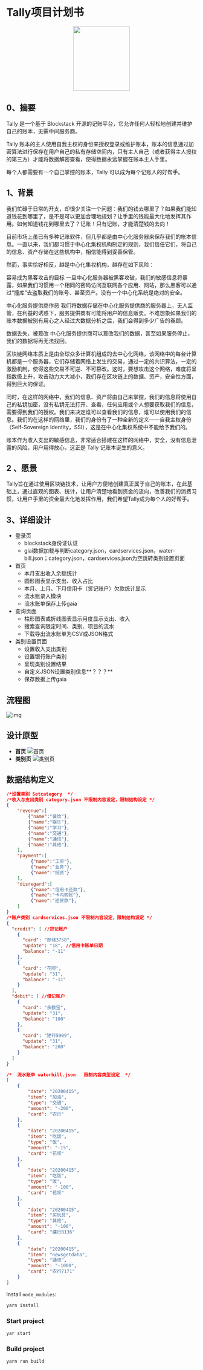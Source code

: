# Tally项目计划书

<div align=center><img src="./snapshot/logo.jpg" width="150" height="170" /></div>

## **0、摘要**

Tally 是一个基于 Blockstack 开源的记账平台，它允许任何人轻松地创建并维护自己的账本，无需中间服务商。

Tally 账本的主人使用自我主权的身份来授权登录或维护账本，账本的信息通过加密算法进行保存在用户自己的私有存储空间内，只有主人自己（或者获得主人授权的第三方）才能将数据解密查看，使得数据永远掌握在账本主人手里。

每个人都需要有一个自己掌控的账本，Tally 可以成为每个记账人的好帮手。

## **1、背景**

我们忙碌于日常的开支，却很少关注一个问题：我们的钱去哪里了？如果我们能知道钱花到哪里了，是不是可以更加合理地规划？让手里的钱能最大化地发挥其作用。如何知道钱花到哪里去了？记账！只有记账，才能清楚钱的去向！

目前市场上虽已有多种记账软件，但几乎都是由中心化服务器来保存我们的帐本信息。一直以来，我们都习惯于中心化集权机构制定的规则，我们信任它们，将自己的信息、资产存储在这些机构中，相信能得到妥善保管。

然而，事实恰好相反，越是中心化集权机构，越存在如下风险：

容易成为黑客攻击的目标
一旦中心化服务器被黑客攻破，我们的敏感信息将暴露，如果我们习惯用一个相同的密码访问互联网各个应用、网站，那么黑客可以通过“撞库”去盗取我们的账号、甚至资产。没有一个中心化系统是绝对的安全。

中心化服务提供商作恶
我们将数据存储在中心化服务提供商的服务器上，无人监管，在利益的诱惑下，服务提供商有可能将用户的信息贩卖。不难想象如果我们的账本数据被别有用心之人经过大数据分析之后，我们会得到多少广告的眷顾。

数据丢失、被篡改
中心化服务提供商可以篡改我们的数据，甚至如果服务停止，我们的数据将再无法找回。

区块链网络本质上是由全球众多计算机组成的去中心化网络，该网络中的每台计算机都是一个服务器，它们存储着网络上发生的交易，通过一定的共识算法，一定的激励机制，使得这些交易不可逆、不可篡改。这时，要想攻击这个网络，难度将呈指数级上升，攻击动力大大减小，我们存在区块链上的数据、资产，安全性方面，得到巨大的保证。

同时，在这样的网络中，我们的信息、资产将由自己来掌控，我们的信息将使用自己的私钥加密，没有私钥无法打开、查看，任何应用或个人想要获取我们的信息，需要得到我们的授权。我们来决定谁可以查看我们的信息，谁可以使用我们的信息。我们的在这样的网络里，我们的身份有了一种全新的定义——自我主权身份（Self-Sovereign Identity，SSI），这是在中心化集权系统中不能给予我们的。

账本作为收入支出的敏感信息，非常适合搭建在这样的网络中，安全，没有信息泄露的风险，用户用得放心，这正是 Tally 记账本诞生的意义。

## **2 、愿景**

Tally旨在通过使用区块链技术，让用户方便地创建真正属于自己的账本，在此基础上，通过直观的图表、统计，让用户清楚地看到资金的流向，改善我们的消费习惯，让用户手里的资金最大化地发挥作用，我们希望Tally成为每个人的好帮手。

## **3、详细设计**
* 登录页
  * blockstack身份证认证
  * giai数据加载与判断category.json，cardservices.json，water-bill.json；category.json，cardservices.json为空跳转类别设置页面
* 首页
  * 本月支出收入余额统计
  * 圆形图表显示支出、收入占比
  *  本月、上月、下月信用卡（贷记账户）欠款统计显示
  *  流水账录入模块
  *  流水账单保存上传gaia
* 查询页面
  * 柱形图表或折线图表显示月度显示支出、收入
  * 搜索查询限定时间、类别、项目的流水
  * 下载导出流水账单为CSV或JSON格式
* 类别设置页面
  * 设置收入支出类别
  * 设置银行账户类别
  * 呈现类别设置结果
  * 自定义JSON设置类别信息**？？？**
  * 保存数据上传gaia

## 流程图
![img](./snapshot/flowchat.png)
## 设计原型
* **首页**
![首页](./snapshot/welcome.png)
* **类别页**
![类别页](./snapshot/setcategory.png)


## 数据结构定义
```json
/*设置类别 Setcategory  */
/*收入与支出类别 category.json 不限制内容设定，限制结构设定 */
{
    "revenue":[
        {"name":"餐饮"},
        {"name":"娱乐"},
        {"name":"学习"},
        {"name":"交通"},
        {"name":"通讯"},
        {"name":"其他"},
    ],
    "payment":[
         {"name":"工资"},
         {"name":"业务"},
         {"name":"投资"}
    ],
    "disregard":[
         {"name":"信用卡还款"},
         {"name":"卡内转账"},
         {"name":"还贷款"},
    ]
}
/*账户类别 cardservices.json 不限制内容设定，限制结构设定 */
{
  "credit": [ //贷记账户
    {
      "card": "邮储3758",
      "update": "18", //信用卡账单日期
      "balance": "-11"
    },
    {
      "card": "花呗",
      "update": "31",
      "balance": "-11"
    }
  ],
  "debit": [ //借记账户
    {
      "card": "余额宝",
      "update": "31",
      "balance": "100"
    },
    {
      "card": "建行5909",
      "update": "31",
      "balance": "200"
    }
  ]
}

/*  流水账单 waterbill.json   限制内容类型设定  */
[
    {
        "date": "20200415",
        "item": "加油",
        "type": "交通",
        "amount": "-200",
        "card": "农行"
    },
    {
        "date": "20200415",
        "item": "吃饭",
        "type": "饭",
        "amount": "-15",
        "card": "花呗"
    },
    {
        "date": "20200415",
        "item": "吃饭",
        "type": "饭",
        "amount": "-100",
        "card": "花呗"
    },
    {
        "date": "20200415",
        "item": "买玩具",
        "type": "其他",
        "amount": "-100",
        "card": "建行8136"
    },
    {
        "date": "20200415",
        "item": "newsgetdata",
        "type": "通讯",
        "amount": "-1000",
        "card": "农行7171"
    }
]

```


Install `node_modules`:

```bash
yarn install
```

### Start project

```bash
yar start
```

### Build project

```bash
yarn run build
```

